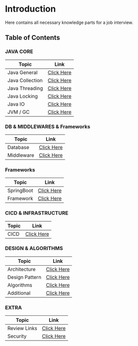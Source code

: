 # Introduction

Here contains all necessary knowledge parts for a job interview.

## Table of Contents

### JAVA CORE
|Topic|Link|
|-|-|
|Java General|[Click Here](./Java.General.md)|
|Java Collection|[Click Here](./Java.Collection.md)|
|Java Threading|[Click Here](./Java.Threading.md)|
|Java Locking|[Click Here](./Java.Locking.md)|
|Java IO|[Click Here](./Java.IO.md)|
|JVM / GC|[Click Here](./JVM.GC.md)|

### DB & MIDDLEWARES & Frameworks
|Topic|Link|
|-|-|
|Database|[Click Here](./Database.General.md)|
|Middleware|[Click Here](./Middleware.General.md)|

### Frameworks
|Topic|Link|
|-|-|
|SpringBoot|[Click Here](./SpringBoot.General.md)|
|Framework|[Click Here](./Framework.General.md)|

### CICD & INFRASTRUCTURE
|Topic|Link|
|-|-|
|CICD|[Click Here](./CICD.General.md)|

### DESIGN & ALGORITHMS
|Topic|Link|
|-|-|
|Architecture|[Click Here](./Architecture.General.md)|
|Design Pattern|[Click Here](./Design.Pattern.md)|
|Algorithms|[Click Here](./Algorithms.md)|
|Additional|[Click Here](./Additional.General.md)|

### EXTRA
|Topic|Link|
|-|-|
|Review Links|[Click Here](./Review.Links.md)|
|Security|[Click Here](./Security.General.md)|

